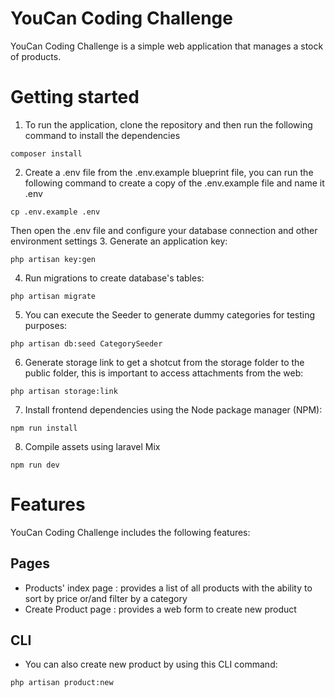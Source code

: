 # YouCan Coding Challenge

YouCan Coding Challenge is a simple web application that manages a stock of products.

# Getting started

1. To run the application, clone the repository and then run the following command to install the dependencies
```
composer install
```
2. Create a .env file from the .env.example blueprint file, you can run the following command to create a copy of the .env.example file and name it .env
```
cp .env.example .env
```
Then open the .env file and configure your database connection and other environment settings
3. Generate an application key:
```
php artisan key:gen
```
4. Run migrations to create database's tables:
```
php artisan migrate
```
5. You can execute the Seeder to generate dummy categories for testing purposes:
```
php artisan db:seed CategorySeeder
```
6. Generate storage link to get a shotcut from the storage folder to the public folder, this is important to access attachments from the web:
```
php artisan storage:link
```
7. Install frontend dependencies using the Node package manager (NPM):
```
npm run install
```
8. Compile assets using laravel Mix
```
npm run dev
```

# Features
YouCan Coding Challenge includes the following features:

## Pages
- Products' index page : provides a list of all products with the ability to sort by price or/and filter by a category
- Create Product page : provides a web form to create new product

## CLI
- You can also create new product by using this CLI command:
```
php artisan product:new
```